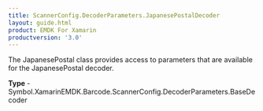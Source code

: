 ```yaml
---
title: ScannerConfig.DecoderParameters.JapanesePostalDecoder
layout: guide.html 
product: EMDK For Xamarin 
productversion: '3.0' 
---
```

The JapanesePostal class provides access to parameters that are available for the JapanesePostal decoder.

**Type** - Symbol.XamarinEMDK.Barcode.ScannerConfig.DecoderParameters.BaseDecoder



